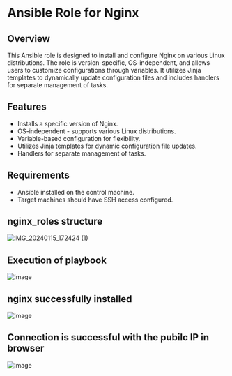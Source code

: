 # Ansible Role for Nginx

## Overview

This Ansible role is designed to install and configure Nginx on various Linux distributions. The role is version-specific, OS-independent, and allows users to customize configurations through variables. It utilizes Jinja templates to dynamically update configuration files and includes handlers for separate management of tasks.

## Features

- Installs a specific version of Nginx.
- OS-independent - supports various Linux distributions.
- Variable-based configuration for flexibility.
- Utilizes Jinja templates for dynamic configuration file updates.
- Handlers for separate management of tasks.

## Requirements

- Ansible installed on the control machine.
- Target machines should have SSH access configured.

## nginx_roles structure

![IMG_20240115_172424 (1)](https://github.com/udaychaturvedi/jenkinspractice/assets/149717783/cdb8d65a-74b6-4423-b9ee-cdffcae32b21)


## Execution of playbook

![image](https://github.com/LuckyJayanth/jayanth/assets/153024353/17d4801b-70f4-43fc-bade-bcf988710e86)

## nginx successfully installed

![image](https://github.com/LuckyJayanth/jayanth/assets/153024353/a5fa4369-114f-4a10-afa8-b2fc0e502d22)

## Connection is successful with the pubilc IP in browser

![image](https://github.com/LuckyJayanth/jayanth/assets/153024353/a2fd65e3-69f7-44c2-963a-0e685cd4a5a1)

